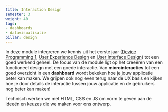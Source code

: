 ```yaml
---
title: Interaction Design
semester: 3
weight: 40
tags: 
- dashboards
- datavisualisatie
pillar: design
---
```

In deze module integreren we kennis uit het eerste jaar (<a class="js-module-link" href="/programma/device-programming-1/">Device Programming 1</a>,&nbsp;<a class="js-module-link" href="/programma/user-experience-design/">User Experience Design</a> en <a class="js-module-link" href="/programma/user-interface-design/">User Interface Design</a>) tot een goed werkend geheel. De focus van de module ligt op het creeëren van een functioneel design met een goede interactie. Van **microinteracties** tot een goed overzicht in een **dashboard** wordt bekeken hoe je jouw applicatie beter kan maken. We grijpen ook nog even terug naar de UX basis en kijken hoe je door details de interactie tussen jouw applicatie en de gebruikers nog beter kan maken!

Technisch werken we met HTML, CSS en JS om vorm te geven aan de ideeën en keuzes die we maken voor ons ontwerp.